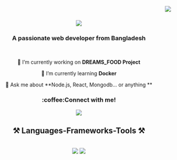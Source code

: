 <img align="right" src="https://visitor-badge.laobi.icu/badge?page_id=salesp07.salesp07" />

<h1 align="center">
    <img src="https://readme-typing-svg.herokuapp.com/?font=Righteous&size=35&center=true&vCenter=true&width=500&height=70&duration=4000&lines=Hi+There!+👋;+I'm+Nazim+Uddin!;" />
</h1>

<h3 align="center">A passionate web developer from Bangladesh</h3>

<br/>

<div align="center">
 
 🔭 I’m currently working on **DREAMS_FOOD Project**
 
 🌱 I’m currently learning **Docker**

💬 Ask me about **Node.js, React, Mongodb... or anything **

 </div>

<div align="center"> 
     <h3>:coffee:Connect with me!</h3>
    <a href="https://www.facebook.com/profile.php?id=100047297413525">
        <img src="https://img.shields.io/badge/Facebook-1877F2?style=for-the-badge&logo=facebook&logoColor=white"/>
    </a>
</div>
 
<h2 align="center">⚒️ Languages-Frameworks-Tools ⚒️</h2>
<br/>
<div align="center">
    <img src="https://skillicons.dev/icons?i=react,bootstrap,mui,html,css,vscode,github,figma,tailwind,git,sass,typescript" />
    <img src="https://skillicons.dev/icons?i=nodejs,python,javascript,express,mongodb,c,java" /><br>
</div>

<br/>
